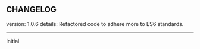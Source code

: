 ## CHANGELOG

version: 1.0.6
details: Refactored code to adhere more to ES6 standards.

----------

Initial

